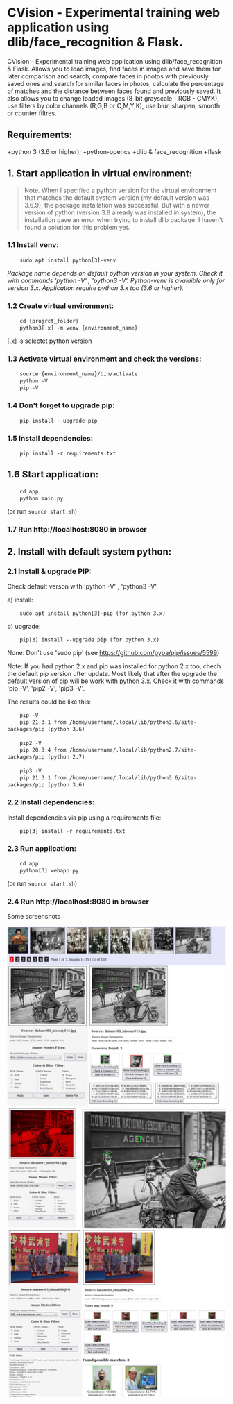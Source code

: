 # CVision - Experimental training web application using dlib/face_recognition & Flask.

CVision - Experimental training web application using dlib/face_recognition & Flask.
Allows you to load images, find faces in images and save them for later comparison and search, 
compare faces in photos with previously saved ones and search for similar faces in photos, 
calculate the percentage of matches and the distance between faces found and previously saved.
It also allows you to change loaded images (8-bit grayscale - RGB - CMYK), 
use filters by color channels (R,G,B or C,M,Y,K), use blur, sharpen, smooth or counter filtres. 

## Requirements:

+python 3 (3.6 or higher);
+python-opencv
+dlib & face_recognition
+flask

## 1. Start application in virtual environment:

> Note. When I specified a python version for the virtual environment that matches the default system version (my default version was 3.6.9), the package installation was successful.
But with a newer version of python (version 3.8 already was installed in system), the installation gave an error when trying to install dlib package. 
I haven't found a solution for this problem yet.

### 1.1 Install venv:

```shell
	sudo apt install python[3]-venv
```

*Package name depends on default python version in your system. Check it with commands 'python -V' , 'python3 -V'. 
Python-venv is avalaible only for version 3.x. Application require python 3.x too (3.6 or higher).*

### 1.2 Create virtual environment:

```shell
	cd {projrct_folder}
	python3[.x] -m venv {environment_name}
```

[.x] is selectet python version

### 1.3 Activate virtual environment and check the versions:

```shell
	source {environment_name}/bin/activate
	python -V
	pip -V
```

### 1.4 Don't forget to upgrade pip:

```shell
	pip install --upgrade pip
```

### 1.5 Install dependencies:

```shell
	pip install -r requirements.txt
```

## 1.6 Start application:

```shell
	cd app
	python main.py
```

(or run ``` source start.sh ```)

### 1.7 Run http://localhost:8080 in browser

## 2. Install with default system python:

### 2.1 Install & upgrade PIP:

Check default verson with 'python -V' , 'python3 -V'. 

a) install:

```shell
	sudo apt install python[3]-pip (for python 3.x)
```

b) upgrade:

```shell
	pip[3] install --upgrade pip (for python 3.x)
```

None: Don't use 'sudo pip' (see https://github.com/pypa/pip/issues/5599)

Note: If you had python 2.x and pip was installed for python 2.x too, chech the default pip version ufter update. 
Most likely that after the upgrade the default version of pip will be work with python 3.x. Check it with commands 'pip -V', 'pip2 -V', 'pip3 -V'. 

The results could be like this:

```shell
	pip -V
	pip 21.3.1 from /home/username/.local/lib/python3.6/site-packages/pip (python 3.6)

	pip2 -V
	pip 20.3.4 from /home/username/.local/lib/python2.7/site-packages/pip (python 2.7)

	pip3 -V
	pip 21.3.1 from /home/username/.local/lib/python3.6/site-packages/pip (python 3.6)
```

### 2.2 Install dependencies:

Install dependencies via pip using a requirements file:

```shell
	pip[3] install -r requirements.txt
```

### 2.3 Run application:

```shell
	cd app
	python[3] webapp.py
```
(or run ``` source start.sh ```)

### 2.4 Run http://localhost:8080 in browser

Some screenshots 

![Opening image file, faces recognition, getting faces encodings](doc/screen1.jpeg)
![Color channel's filter, sharpen/blur, zoom](doc/screen2.jpeg)
![Faces recognition & finding matches in database](doc/screen3.jpeg)
